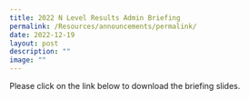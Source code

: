 ```yaml
---
title: 2022 N Level Results Admin Briefing
permalink: /Resources/announcements/permalink/
date: 2022-12-19
layout: post
description: ""
image: ""
---
```

Please click on the link below to download the briefing slides.